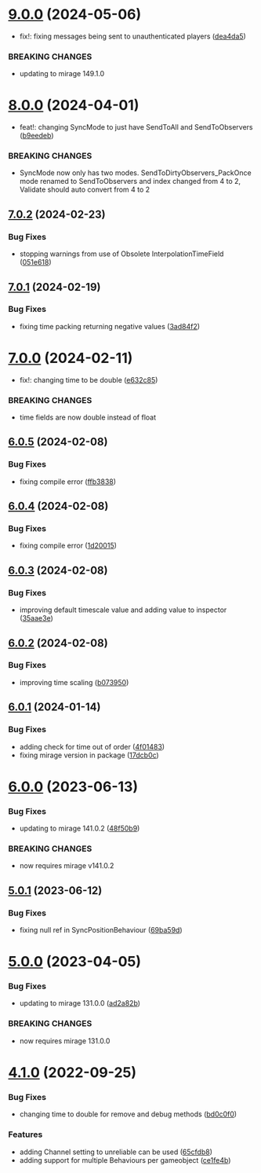 # [9.0.0](https://github.com/James-Frowen/NetworkPositionSync/compare/v8.0.0...v9.0.0) (2024-05-06)


* fix!: fixing messages being sent to unauthenticated players ([dea4da5](https://github.com/James-Frowen/NetworkPositionSync/commit/dea4da52b44e9571c331523e9ce2acc9ba63a2d9))


### BREAKING CHANGES

* updating to mirage 149.1.0

# [8.0.0](https://github.com/James-Frowen/NetworkPositionSync/compare/v7.0.2...v8.0.0) (2024-04-01)


* feat!: changing SyncMode to just have SendToAll and SendToObservers ([b9eedeb](https://github.com/James-Frowen/NetworkPositionSync/commit/b9eedeb7efab204967c743105404f51b2acf2a48))


### BREAKING CHANGES

* SyncMode now only has two modes. SendToDirtyObservers_PackOnce mode renamed to SendToObservers and index changed from 4 to 2, Validate should auto convert from 4 to 2

## [7.0.2](https://github.com/James-Frowen/NetworkPositionSync/compare/v7.0.1...v7.0.2) (2024-02-23)


### Bug Fixes

* stopping warnings from use of Obsolete InterpolationTimeField ([051e618](https://github.com/James-Frowen/NetworkPositionSync/commit/051e618f5f6ae81976c30a7be293fb540561e7e6))

## [7.0.1](https://github.com/James-Frowen/NetworkPositionSync/compare/v7.0.0...v7.0.1) (2024-02-19)


### Bug Fixes

* fixing time packing returning negative values ([3ad84f2](https://github.com/James-Frowen/NetworkPositionSync/commit/3ad84f29d2cb2323bbe7a6bb0dd68db0c3a98b0f))

# [7.0.0](https://github.com/James-Frowen/NetworkPositionSync/compare/v6.0.5...v7.0.0) (2024-02-11)


* fix!: changing time to be double ([e632c85](https://github.com/James-Frowen/NetworkPositionSync/commit/e632c85137af3374fe62987bf53ef3a171d34cb8))


### BREAKING CHANGES

* time fields are now double instead of float

## [6.0.5](https://github.com/James-Frowen/NetworkPositionSync/compare/v6.0.4...v6.0.5) (2024-02-08)


### Bug Fixes

* fixing compile error ([ffb3838](https://github.com/James-Frowen/NetworkPositionSync/commit/ffb3838f62f9b98b573ae4007408f4994df2d580))

## [6.0.4](https://github.com/James-Frowen/NetworkPositionSync/compare/v6.0.3...v6.0.4) (2024-02-08)


### Bug Fixes

* fixing compile error ([1d20015](https://github.com/James-Frowen/NetworkPositionSync/commit/1d2001579ff80407f48f0dd545c2540e57a7718b))

## [6.0.3](https://github.com/James-Frowen/NetworkPositionSync/compare/v6.0.2...v6.0.3) (2024-02-08)


### Bug Fixes

* improving default timescale value and adding value to inspector ([35aae3e](https://github.com/James-Frowen/NetworkPositionSync/commit/35aae3e1e18fc4bab92068c5c5ae4d1bc059082a))

## [6.0.2](https://github.com/James-Frowen/NetworkPositionSync/compare/v6.0.1...v6.0.2) (2024-02-08)


### Bug Fixes

* improving time scaling ([b073950](https://github.com/James-Frowen/NetworkPositionSync/commit/b0739501063c08288e9a8745df23d531a6271780))

## [6.0.1](https://github.com/James-Frowen/NetworkPositionSync/compare/v6.0.0...v6.0.1) (2024-01-14)


### Bug Fixes

* adding check for time out of order ([4f01483](https://github.com/James-Frowen/NetworkPositionSync/commit/4f01483b239cdee0c4f13678a2c0269382490c21))
* fixing mirage version in package ([17dcb0c](https://github.com/James-Frowen/NetworkPositionSync/commit/17dcb0cab63c5f72a847675addc06809eb87f59e))

# [6.0.0](https://github.com/James-Frowen/NetworkPositionSync/compare/v5.0.1...v6.0.0) (2023-06-13)


### Bug Fixes

* updating to mirage 141.0.2 ([48f50b9](https://github.com/James-Frowen/NetworkPositionSync/commit/48f50b9830d903ffea2dbe62ae1de7cc0ace8b92))


### BREAKING CHANGES

* now requires mirage v141.0.2

## [5.0.1](https://github.com/James-Frowen/NetworkPositionSync/compare/v5.0.0...v5.0.1) (2023-06-12)


### Bug Fixes

* fixing null ref in SyncPositionBehaviour ([69ba59d](https://github.com/James-Frowen/NetworkPositionSync/commit/69ba59db9f2659f26ea66bb1cb3fc722a5e98fae))

# [5.0.0](https://github.com/James-Frowen/NetworkPositionSync/compare/v4.1.0...v5.0.0) (2023-04-05)


### Bug Fixes

* updating to mirage 131.0.0 ([ad2a82b](https://github.com/James-Frowen/NetworkPositionSync/commit/ad2a82b1a8d058f73611e9629a19e0049e435b3e))


### BREAKING CHANGES

* now requires mirage 131.0.0

# [4.1.0](https://github.com/James-Frowen/NetworkPositionSync/compare/v4.0.0...v4.1.0) (2022-09-25)


### Bug Fixes

* changing time to double for remove and debug methods ([bd0c0f0](https://github.com/James-Frowen/NetworkPositionSync/commit/bd0c0f0b2b4dd5f792e98920d3341d35e2234270))


### Features

* adding Channel setting to unreliable can be used ([65cfdb8](https://github.com/James-Frowen/NetworkPositionSync/commit/65cfdb8aaa6c4c062d7bc4df3a724aa257cac017))
* adding support for multiple Behaviours per gameobject ([ce1fe4b](https://github.com/James-Frowen/NetworkPositionSync/commit/ce1fe4b7a6b00e332f7c15eed08797e9157eafa5))
